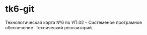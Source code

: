# tk6-git
Технологическая карта №6 по УП.02 - Системеное програмное обеспечение.
Технический репозиторий.  
